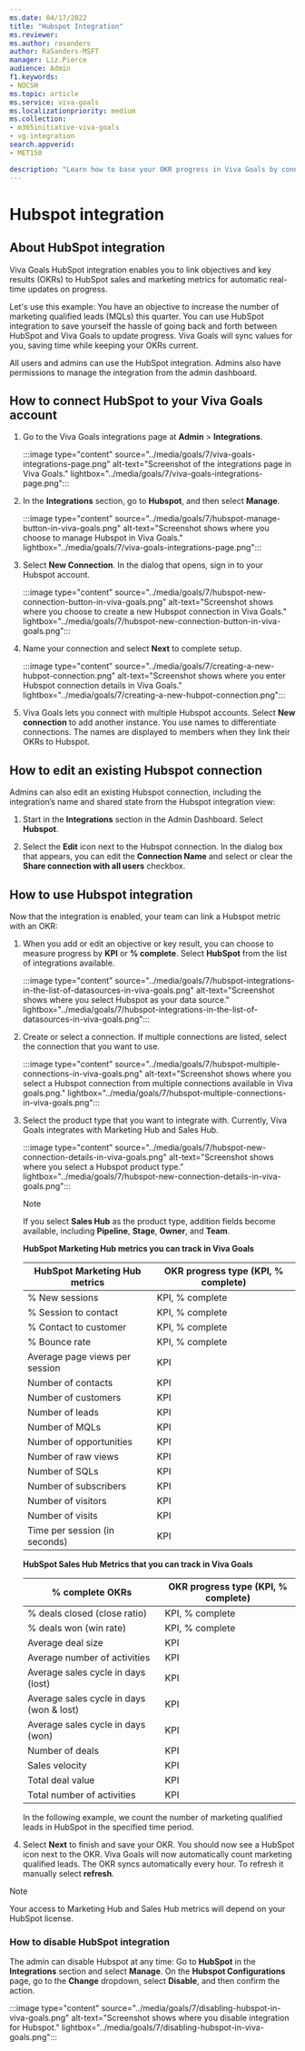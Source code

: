 ```yaml
---
ms.date: 04/17/2022
title: "Hubspot Integration"
ms.reviewer: 
ms.author: rasanders
author: RaSanders-MSFT
manager: Liz.Pierce
audience: Admin
f1.keywords:
- NOCSH
ms.topic: article
ms.service: viva-goals
ms.localizationpriority: medium
ms.collection:  
- m365initiative-viva-goals
- vg-integration
search.appverid:
- MET150

description: "Learn how to base your OKR progress in Viva Goals by connecting with significant HubSpot metrics."
---
```


# Hubspot integration

## About HubSpot integration
    
Viva Goals HubSpot integration enables you to link objectives and key results (OKRs) to HubSpot sales and marketing metrics for automatic real-time updates on progress. 

Let's use this example: You have an objective to increase the number of marketing qualified leads (MQLs) this quarter. You can use HubSpot integration to save yourself the hassle of going back and forth between HubSpot and Viva Goals to update progress. Viva Goals will sync values for you, saving time while keeping your OKRs current.
    
All users and admins can use the HubSpot integration. Admins also have permissions to manage the integration from the admin dashboard.

## How to connect HubSpot to your Viva Goals account

1. Go to the Viva Goals integrations page at **Admin** > **Integrations**.  
    
    :::image type="content" source="../media/goals/7/viva-goals-integrations-page.png" alt-text="Screenshot of the integrations page in Viva Goals." lightbox="../media/goals/7/viva-goals-integrations-page.png":::

2. In the **Integrations** section, go to **Hubspot**, and then select **Manage**.

    :::image type="content" source="../media/goals/7/hubspot-manage-button-in-viva-goals.png" alt-text="Screenshot shows where you choose to manage Hubspot in Viva Goals." lightbox="../media/goals/7/viva-goals-integrations-page.png":::

3. Select **New Connection**. In the dialog that opens, sign in to your Hubspot account.
    
    :::image type="content" source="../media/goals/7/hubspot-new-connection-button-in-viva-goals.png" alt-text="Screenshot shows where you choose to create a new Hubspot connection in Viva Goals." lightbox="../media/goals/7/hubspot-new-connection-button-in-viva-goals.png":::

4. Name your connection and select **Next** to complete setup.
    
    :::image type="content" source="../media/goals/7/creating-a-new-hubpot-connection.png" alt-text="Screenshot shows where you enter Hubspot connection details in Viva Goals." lightbox="../media/goals/7/creating-a-new-hubpot-connection.png":::

5. Viva Goals lets you connect with multiple Hubspot accounts. Select **New connection** to add another instance. You use names to differentiate connections. The names are displayed to members when they link their OKRs to Hubspot.

## How to edit an existing Hubspot connection

Admins can also edit an existing Hubspot connection, including the integration’s name and shared state  from the Hubspot integration view: 

1. Start in the **Integrations** section in the Admin Dashboard. Select **Hubspot**.  

2. Select the **Edit** icon next to the Hubspot connection. In the dialog box that appears, you can edit the **Connection Name** and select or clear the **Share connection with all users** checkbox.

## How to use Hubspot integration

Now that the integration is enabled, your team can link a Hubspot metric with an OKR:

1. When you add or edit an objective or key result, you can choose to measure progress by **KPI** or **% complete**. Select **HubSpot** from the list of integrations available.
    
    :::image type="content" source="../media/goals/7/hubspot-integrations-in-the-list-of-datasources-in-viva-goals.png" alt-text="Screenshot shows where you select Hubspot as your data source." lightbox="../media/goals/7/hubspot-integrations-in-the-list-of-datasources-in-viva-goals.png":::

2. Create or select a connection. If multiple connections are listed, select the connection that you want to use.
    
    :::image type="content" source="../media/goals/7/hubspot-multiple-connections-in-viva-goals.png" alt-text="Screenshot shows where you select a Hubspot connection from multiple connections available in Viva goals.png." lightbox="../media/goals/7/hubspot-multiple-connections-in-viva-goals.png":::

3. Select the product type that you want to integrate with. Currently, Viva Goals integrates with Marketing Hub and Sales Hub.
    
    :::image type="content" source="../media/goals/7/hubspot-new-connection-details-in-viva-goals.png" alt-text="Screenshot shows where you select a Hubspot product type." lightbox="../media/goals/7/hubspot-new-connection-details-in-viva-goals.png":::

    > [!NOTE]
    > If you select **Sales Hub** as the product type, addition fields become available, including **Pipeline**, **Stage**, **Owner**, and **Team**.

    **HubSpot Marketing Hub metrics you can track in Viva Goals**

    | HubSpot Marketing Hub metrics | OKR progress type (KPI, % complete) |
    |---------|---------|
    | % New sessions | KPI, % complete |
    | % Session to contact | KPI, % complete |
    | % Contact to customer | KPI, % complete |
    | % Bounce rate | KPI, % complete |
    | Average page views per session | KPI |
    | Number of contacts | KPI |
    | Number of customers | KPI |
    | Number of leads | KPI |
    | Number of MQLs | KPI |
    | Number of opportunities | KPI |
    | Number of raw views | KPI |
    | Number of SQLs | KPI |
    | Number of subscribers | KPI |
    | Number of visitors | KPI |
    | Number of visits | KPI |
    | Time per session (in seconds) | KPI |

    **HubSpot Sales Hub Metrics that you can track in Viva Goals**

    | % complete OKRs | OKR progress type (KPI, % complete) |
    |---------|---------|
    | % deals closed (close ratio) | KPI, % complete |
    | % deals won (win rate) | KPI, % complete |
    | Average deal size | KPI |
    | Average number of activities | KPI |
    | Average sales cycle in days (lost) | KPI |
    | Average sales cycle in days (won & lost) | KPI |
    | Average sales cycle in days (won) | KPI |
    | Number of deals | KPI |
    | Sales velocity | KPI |
    | Total deal value | KPI |
    | Total number of activities | KPI |

    In the following example, we count the number of marketing qualified leads in HubSpot in the specified time period.

4. Select **Next** to finish and save your OKR. You should now see a HubSpot icon next to the OKR. Viva Goals will now automatically count marketing qualified leads. The OKR syncs automatically every hour. To refresh it manually select **refresh**.

> [!NOTE]
> Your access to Marketing Hub and Sales Hub metrics will depend on your HubSpot license.

### How to disable HubSpot integration 
The admin can disable Hubspot at any time: Go to **HubSpot** in the **Integrations** section and select **Manage**. On the **Hubspot Configurations** page, go to the **Change** dropdown, select **Disable**, and then confirm the action.
    
:::image type="content" source="../media/goals/7/disabling-hubspot-in-viva-goals.png" alt-text="Screenshot shows where you disable integration for Hubspot." lightbox="../media/goals/7/disabling-hubspot-in-viva-goals.png"::: 

